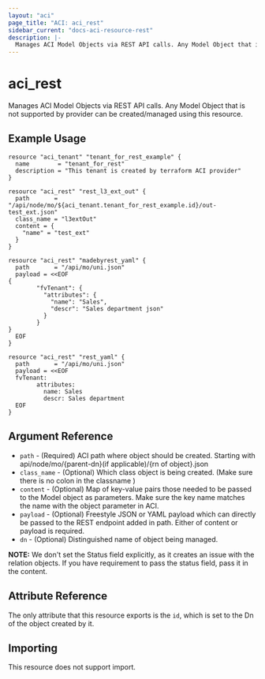 ```yaml
---
layout: "aci"
page_title: "ACI: aci_rest"
sidebar_current: "docs-aci-resource-rest"
description: |-
  Manages ACI Model Objects via REST API calls. Any Model Object that is not supported by provider can be created/managed using this resource.
---
```


# aci_rest

Manages ACI Model Objects via REST API calls. Any Model Object that is not supported by provider can be created/managed using this resource.

## Example Usage

```hcl
resource "aci_tenant" "tenant_for_rest_example" {
  name        = "tenant_for_rest"
  description = "This tenant is created by terraform ACI provider"
}

resource "aci_rest" "rest_l3_ext_out" {
  path       = "/api/node/mo/${aci_tenant.tenant_for_rest_example.id}/out-test_ext.json"
  class_name = "l3extOut"
  content = {
    "name" = "test_ext"
  }
}

resource "aci_rest" "madebyrest_yaml" {
  path       = "/api/mo/uni.json"
  payload = <<EOF
{
        "fvTenant": {
          "attributes": {
            "name": "Sales",
            "descr": "Sales department json"
          }
        }
}
  EOF
}

resource "aci_rest" "rest_yaml" {
  path       = "/api/mo/uni.json"
  payload = <<EOF
  fvTenant:
        attributes:
          name: Sales
          descr: Sales department
  EOF
}
```

## Argument Reference

- `path` - (Required) ACI path where object should be created. Starting with api/node/mo/{parent-dn}(if applicable)/{rn of object}.json
- `class_name` - (Optional) Which class object is being created. (Make sure there is no colon in the classname )
- `content` - (Optional) Map of key-value pairs those needed to be passed to the Model object as parameters. Make sure the key name matches the name with the object parameter in ACI.
- `payload` - (Optional) Freestyle JSON or YAML payload which can directly be passed to the REST endpoint added in path. Either of content or payload is required.
- `dn` - (Optional) Distinguished name of object being managed.

**NOTE:** We don't set the Status field explicitly, as it creates an issue with the relation objects. If you have requirement to pass the status field, pass it in the content.

## Attribute Reference

The only attribute that this resource exports is the `id`, which is set to the
Dn of the object created by it.

## Importing

This resource does not support import.
